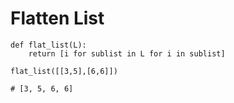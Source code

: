 # Flatten List

```
def flat_list(L):
    return [i for sublist in L for i in sublist]

flat_list([[3,5],[6,6]])

# [3, 5, 6, 6]
```